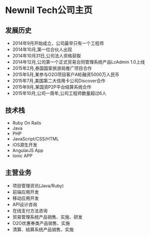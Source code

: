 # Newnil Tech公司主页
## 发展历史
* 2014年9月开始成立，公司最早只有一个工程师
* 2014年10月,第一位合伙人出现
* 2014年10月31日,公司法人资格获取
* 2014年12月,公司第一个正式贸易合同管理系统产品LcAdmin 1.0上线
* 2015年2月,泰国国家旅游局推广项目合作
* 2015年5月,某参与O2O项目客户A轮融资5000万人民币
* 2015年7月,美国第二大信用卡公司Discover合作
* 2015年9月,某国资P2P平台结算系统合作
* 2015年10月,公司一周年,公司工程师数量超过6人

## 技术栈
* Ruby On Rails
* Java
* PHP
* JavaScript/CSS/HTML
* iOS源生开发
* AngularJS App
* Ionic APP

## 主营业务
* 项目管理资讯(Java/Ruby)
* 前端应用开发
* 移动应用开发
* API设计咨询
* 在线支付方法咨询
* 贸易管理系统产品销售、实施、研发
* O2O优惠券类产品销售、实施
* 清算、结算系统产品销售、实施